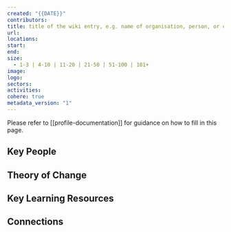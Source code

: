 ```yaml
---
created: "{{DATE}}"
contributors: 
title: title of the wiki entry, e.g. name of organisation, person, or concept
url: 
locations: 
start: 
end: 
size:
  - 1-3 | 4-10 | 11-20 | 21-50 | 51-100 | 101+
image: 
logo: 
sectors: 
activities: 
cohere: true
metadata_version: "1"
---
```

Please refer to [[profile-documentation]] for guidance on how to fill in this page.

## Key People

## Theory of Change

## Key Learning Resources

## Connections










